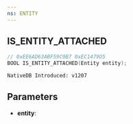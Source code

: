 ```yaml
---
ns: ENTITY
---
```

## IS_ENTITY_ATTACHED

```c
// 0xEE6AD63ABF59C0B7 0xEC1479D5
BOOL IS_ENTITY_ATTACHED(Entity entity);
```

```
NativeDB Introduced: v1207
```

## Parameters
* **entity**:
